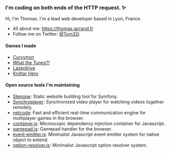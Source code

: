 ### I'm coding on both ends of the HTTP request. ✨

Hi, I'm Thomas. I'm a lead web developer based in Lyon, France.

- All about me: https://thomas.jarrand.fr
- Follow me on Twitter: [@Tom32i](https://twitter.com/tom32i)

#### Games I made
- [Curvytron](https://github.com/Curvytron/curvytron)
- [What the Tunes?!](https://whatthetune.com/)
- [Lazerdrive](http://www.lazerdrive.io/)
- [Knittar Hero](https://noel.elao.com/)

#### Open source tools I'm maintaining
- [Stenope](https://github.com/StenopePHP/Stenope): Static website building tool for Symfony.
- [Synchroplayer](https://github.com/Tom32i/synchroplayer): Synchronized video player for watching videos together remotely.
- [netcode](https://github.com/Tom32i/netcode): Fast and efficient real-time communication engine for multiplayer games in the browser.
- [container.js](https://github.com/Elao/container.js): Microscopic dependency injection container for Javascript.
- [gamepad.js](https://github.com/Tom32i/gamepad.js): Gamepad handler for the browser.
- [event-emitter.js](https://github.com/Tom32i/event-emitter.js): Minimalist Javascript event emitter system for native object to extend.
- [option-resolver.js](https://github.com/Tom32i/option-resolver.js): Minimalist Javascript option resolver system.
